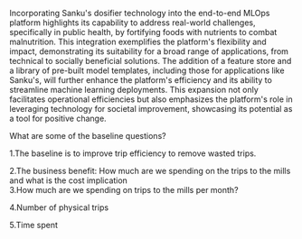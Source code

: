 Incorporating Sanku's dosifier technology into the end-to-end MLOps platform highlights its capability to address real-world challenges, specifically in public health, by fortifying foods with nutrients to combat malnutrition. This integration exemplifies the platform's flexibility and impact, demonstrating its suitability for a broad range of applications, from technical to socially beneficial solutions. The addition of a feature store and a library of pre-built model templates, including those for applications like Sanku's, will further enhance the platform's efficiency and its ability to streamline machine learning deployments. This expansion not only facilitates operational efficiencies but also emphasizes the platform's role in leveraging technology for societal improvement, showcasing its potential as a tool for positive change.

What are some of the baseline questions?

1.The baseline is to improve trip efficiency to remove wasted trips.

2.The business benefit: How much are we spending on the trips to the mills and what is the cost implication																									
3.How much are we spending on trips to the mills per month?

4.Number of physical trips

5.Time spent 

